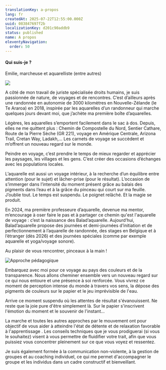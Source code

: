 ```yaml
---
translationKey: a-propos
lang: fr
createdAt: 2025-07-22T12:55:00.000Z
uuid: 083847697f2b
localizationKey: d201c90addb9
status: published
name: A propos
eleventyNavigation:
  order: 50
---
```

#### **Qui suis-je ?**

Emilie, marcheuse et aquarelliste (entre autres)

![](/_images/Qui%20suis%20je.webp)

A côté de mon travail de juriste spécialisée droits humains, je suis passionnée de nature, de voyages et de rencontres. C’est d’ailleurs après une randonnée en autonomie de 3000 kilomètres en Nouvelle-Zélande (le Te Araroa) en 2018, inspirée par les aquarelles d’un randonneur qui marche quelques jours devant moi, que j’achète ma première boîte d’aquarelles. 

Légères, les aquarelles s’emportent facilement dans le sac à dos. Depuis, elles ne me quittent plus : Chemin de Compostelle du Nord, Sentier Cathare, Route de la Pierre Sèche (GR 221), voyage en Amérique Centrale, Arizona Trail, Cretan Way, Ladakh,… Les carnets de voyage se succèdent et m’offrent un nouveau regard sur le monde.

Peindre en voyage, c’est prendre le temps de mieux regarder et apprécier les paysages, les villages et les gens. C’est créer des occasions d’échanges avec les populations locales.

L’aquarelle est aussi un voyage intérieur, à la recherche d’un équilibre entre attention (pour le sujet) et lâcher-prise (pour le résultat). L’occasion de s’immerger dans l’intensité du moment présent grâce au balais des pigments dans l’eau et à la grâce du pinceau qui court sur ma feuille. J’oublie tout. Le temps est suspendu. Le poignet relâché. Et la magie se produit.

En 2024, ma première professeure d’aquarelle, devenue ma mentor, m’encourage à oser faire le pas et à partager ce chemin qu'est l'aquarelle de voyage : c’est la naissance des Balad’aquarelle. Aujourd’hui, Balad’aquarelle propose des journées et demi-journées d’initiation et de perfectionnement à l’aquarelle de randonnée, des stages en Belgique et à l’étranger (dès 2026) et des journées spéciales (comme par exemple aquarelle et yoga/voyage sonore).

Au plaisir de vous rencontrer, pinceaux à la main !

![Approche pédagogique](/_images/Approche%20p%C3%A9dagogique.webp)

Embarquez avec moi pour ce voyage au pays des couleurs et de la transparence. Nous allons cheminer ensemble vers un nouveau regard sur ce qui nous entoure et une présence à soi renforcée. Vous vivrez ce moment de perception intense du monde à travers vos sens, la dépose des pigments de couleurs sur le papier et le jeu imprévisible de l'eau. 

Arrive ce moment suspendu où les attentes de résultat s'évanouissent. Ne reste que la joie pure d'être simplement là. Sur le papier s'inscrivent l'émotion du moment et le souvenir de l'instant...

La marche et toutes les autres approches par le mouvement ont pour objectif de vous aider à atteindre l'état de détente et de relaxation favorable à l'apprentissage . Les conseils techniques que je vous prodiguerai (si vous le souhaitez) visent à vous permettre de fluidifier votre trait, afin que vous puissiez vous concentrer pleinement sur ce que vous voyez et ressentez. 

Je suis également formée à la communication non-violente, à la gestion de groupes et au coaching individuel, ce qui me permet d'accompagner le groupe et les individus dans un cadre constructif et bienveillant.
